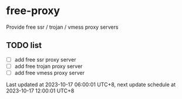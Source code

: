
# free-proxy
Provide free ssr / trojan / vmess proxy servers


## TODO list
- [ ] add free ssr proxy server
- [ ] add free trojan proxy server
- [ ] add free vmess proxy server

Last updated at 2023-10-17 06:00:01 UTC+8, next update schedule at 2023-10-17 12:00:01 UTC+8

